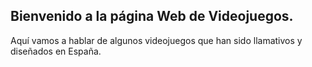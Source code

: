 ## Bienvenido a la página Web de Videojuegos.

Aquí vamos a hablar de algunos videojuegos que han sido llamativos y diseñados en España.

